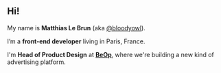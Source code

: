 ## Hi!

My name is **Matthias Le Brun** (aka [@bloodyowl](https://twitter.com/bloodyowl)).

I’m a **front-end developer** living in Paris, France.

I'm **Head of Product Design** at [**BeOp**](https://beop.io), where we're building a new kind of advertising platform.
